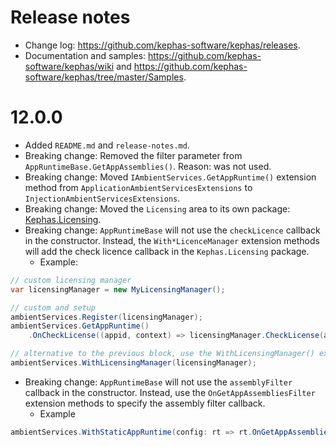 ﻿# Release notes

* Change log: https://github.com/kephas-software/kephas/releases.
* Documentation and samples: https://github.com/kephas-software/kephas/wiki and https://github.com/kephas-software/kephas/tree/master/Samples.

# 12.0.0

* Added ``README.md`` and ``release-notes.md``.
* Breaking change: Removed the filter parameter from ``AppRuntimeBase.GetAppAssemblies()``. Reason: was not used.
* Breaking change: Moved ``IAmbientServices.GetAppRuntime()`` extension method from ``ApplicationAmbientServicesExtensions`` to ``InjectionAmbientServicesExtensions``.
* Breaking change: Moved the ``Licensing`` area to its own package: [Kephas.Licensing](https://www.nuget.org/packages/Kephas.Licensing).
* Breaking change: ``AppRuntimeBase`` will not use the ``checkLicence`` callback in the constructor. Instead, the ``With*LicenceManager`` extension methods will add the check licence callback in the ``Kephas.Licensing`` package.
  * Example:
```csharp
// custom licensing manager
var licensingManager = new MyLicensingManager();

// custom and setup
ambientServices.Register(licensingManager);
ambientServices.GetAppRuntime()
    .OnCheckLicense((appid, context) => licensingManager.CheckLicense(appid, context));

// alternative to the previous block, use the WithLicensingManager() extension method
ambientServices.WithLicensingManager(licensingManager);
```
* Breaking change: ``AppRuntimeBase`` will not use the ``assemblyFilter`` callback in the constructor. Instead, use the ``OnGetAppAssembliesFilter`` extension methods to specify the assembly filter callback.
  * Example
```csharp
ambientServices.WithStaticAppRuntime(config: rt => rt.OnGetAppAssembliesFilter(an => !this.IsTestAssembly(an)));
```
